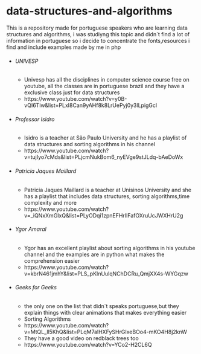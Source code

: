 # data-structures-and-algorithms
This is a repository made for portuguese speakers who are learning data structures and algorithms,
i was studiyng this topic and didn´t find a lot of information in portuguese 
so i decide to concentrate the fonts,resources i find and include examples made by me in php

<ul>
  <li><h6>UNIVESP</h6></li>
  <ul>
    <li>Univesp has all the disciplines in computer science course free on youtube,
    all the classes are in portuguese brazil and they have a exclusive class just for data structures</li>
    <li>https://www.youtube.com/watch?v=y0B-vQI6Tiw&list=PLxI8Can9yAHf8k8LrUePyj0y3lLpigGcl</li>
  </ul>
  
  <li><h6>Professor Isidro</h6></li>
  <ul>
    <li>Isidro is a teacher at São Paulo University and he has a playlist of data structures and sorting algorithms in his channel</li>
    <li>https://www.youtube.com/watch?v=tujIyo7cMds&list=PLjcmNukBom6_nyEVge9stJLdq-bAeDoWx</li>
  </ul>
  
  <li><h6>Patricia Jaques Maillard</h6></li>
  <ul>
    <li>Patricia Jaques Maillard is a teacher at Unisinos University and she has a playlist that includes data structures, sorting algorithms,time complexity and more</li>
    <li>https://www.youtube.com/watch?v=_iQNxXmGIxQ&list=PLyODqi1zpnEFHrIlFafOXruUcJWXHrU2g</li>
  </ul>
  
  <li><h6>Ygor Amaral</h6></li>
  <ul>
    <li>Ygor has an excellent playlist about sorting algorithms in his youtube channel and the examples are in python what makes the comprehension easier</li>
    <li>https://www.youtube.com/watch?v=kbrN461jmhY&list=PLS_pKInUulqNChDCRu_QmjXX4s-WYGqzw</li>
  </ul>
  
  <li><h6>Geeks for Geeks</h6></li>
  <ul>
    <li>the only one on the list that didn´t speaks portuguese,but they explain things with clear animations that makes everything easier</li>
    <li>Sorting Algorithms</li>
    <li>https://www.youtube.com/watch?v=MtQL_ll5KhQ&list=PLqM7alHXFySHrGIxeBOo4-mKO4H8j2knW</li>
    <li>They have a good video on redblack trees too</li>
    <li>https://www.youtube.com/watch?v=YCo2-H2CL6Q</li>
  </ul>
</ul>

